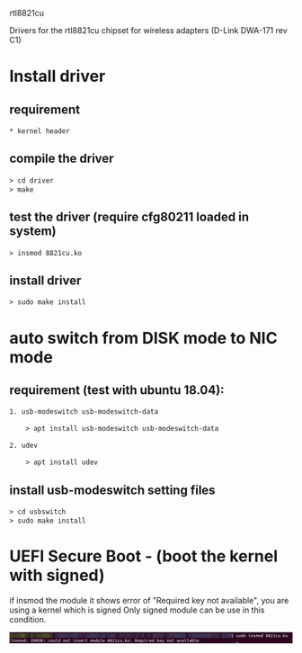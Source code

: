 rtl8821cu

Drivers for the rtl8821cu chipset for wireless adapters (D-Link DWA-171 rev C1)

# Install driver
## requirement
    * kernel header

## compile the driver
```
> cd driver
> make
```
## test the driver (require cfg80211 loaded in system)
```
> insmod 8821cu.ko
```
## install driver
```
> sudo make install
```
# auto switch from DISK mode to NIC mode
## requirement (test with ubuntu 18.04):
    1. usb-modeswitch usb-modeswitch-data
```
    > apt install usb-modeswitch usb-modeswitch-data
```
    2. udev
```
    > apt install udev
```

## install usb-modeswitch setting files
```
> cd usbswitch
> sudo make install
```
# UEFI Secure Boot - (boot the kernel with signed)
 if insmod the module it shows error of "Required key not available", you are using a kernel which is signed
 Only signed module can be use in this condition.
 
 ![sign needed error](pics/need-sign.png)
